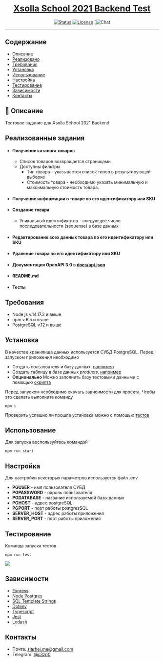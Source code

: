 <h1 align="center"><a href="https://github.com/xsolla/xsolla-school-backend-2021">Xsolla School 2021 Backend Test</a></h1>

<div align="center">

[![Status](https://img.shields.io/badge/status-active-success.svg)]()
[![License](https://img.shields.io/badge/license-MIT-blue.svg)](/LICENSE)
[![Chat]()


</div>

---

## Содержание

- [Описание](#about)
- [Реализовано](#working)
- [Требования](#requirments)
- [Установка](#installation)
- [Использование](#usage)
- [Настройка](#configuration)
- [Тестирование](#tests)
- [Зависимости](#dependencies)
- [Контакты](#contacts)

## 🧐 Описание <a name = "about"></a>

Тестовое задание для Xsolla School 2021 Backend


## Реализованные задания <a name = "working"></a>

<ul>
    <li> <h4>Получение каталога товаров</h4>
        <ul>
            <li>Список товаров возвращается страницами</li>
            <li>Доступны фильтры
                <ul>
                    <li>Тип товара - указывается список типов в результирующей выборке</li>
                    <li>Стоимость товара - необходимо указать минимальную и максимальную стоимость товара.</li>
                </ul>
            </li>
        </ul>
    </li>
    <li> <h4>Получение информации о товаре по его идентификатору или SKU</h4></li>
    <li> <h4>Создание товара</h4>
        <ul>
            <li>Уникальный идентификатор - следующее число последовательности (sequense) в базе данных</li>
        </ul>
    </li>
    <li> <h4>Редактирование всех данных товара  по его идентификатору или SKU</h4></li>
    <li> <h4>Удаление товара по его идентификатору или SKU</h4></li>
    <li> <h4>Документация OpenAPI 3.0 в <a href="docs/api.json">docs/api.json</a></h4></li>
    <li> <h4>README.md</h4></li>
    <li> <h4>Тесты</h4></li>
</ul>


## Требования <a name = "requirments"></a>

- Node js v.14.17.3 и выше
- npm v.6.5 и выше
- PostgreSQL v.12 и выше

## Установка  <a name = "installation"></a>

В качестве хранилища данных используется СУБД PostgreSQL. Перед запуском приложения необходимо
- Создать пользователя и базу данных, [например](src/db/create-user-and-db.sql)
- Создать таблицу в базе данных <i>products</i>, [например](src/db/create-user-and-db.sql)
- <b>Опционально</b> Можно заполнить базу тестовыми данными с помощью [скрипта](src/db/insert-data.sql)

Перед запуском необходимо скачать зависимости для проекта. Чтобы это сделать выполните команду 

```npm i```

Проверить успешно ли прошла установка можно с помощью [тестов](#tests)

## Использование <a name = "usage"></a>

Для запуска воспользуйтесь командой 

```npm run start```

## Настройка <a name = "configuration"></a>

Для настройки некоторых параметров используется файл .env
- <b>PGUSER</b> - имя пользователя СУБД
- <b>PGPASSWORD</b> - пароль пользователя
- <b>PGDATABASE</b> - название используемой базы данных
- <b>PGHOST</b> - адрес postgreSQL
- <b>PGPORT</b> - порт работы postgresSQL
- <b>SERVER_HOST</b> - адрес работы приложения
- <b>SERVER_PORT</b> - порт работы приложения

## Тестирование <a name = "tests"></a>

Команда запуска тестов

```npm run test```

<img src = "docs/img/tests.png">

## Зависимости <a name = "dependencies"></a>

- [Express](https://github.com/expressjs/express)
- [Node Postgres](https://github.com/brianc/node-postgres)
- [SQL Template Strings](https://github.com/felixfbecker/node-sql-template-strings)
- [Dotenv](https://github.com/motdotla/dotenv)
- [Typescript](https://github.com/Microsoft/TypeScript)
- [Jest](https://github.com/facebook/jest)
- [Lodash](https://github.com/lodash/lodash)

## Контакты <a name = "contacts"></a>

- Почта: siarhei.me@gmail.com 
- Telegram: <a href = "t.me/c3zp0">@c3zp0</a>